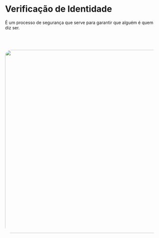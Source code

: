 # Verificação de Identidade

É um processo de segurança que serve para garantir que alguém é quem diz ser.

<div v-click>
  <Image src="identity-check.png" style="margin:0 auto;width:600px;border-radius:20px;margin-top:50px" />
</div>